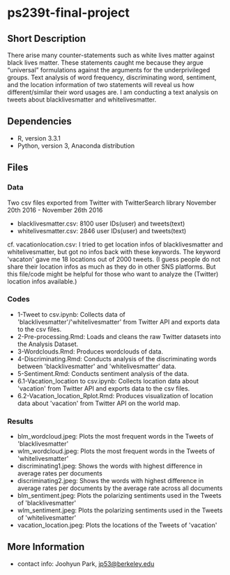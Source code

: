 # ps239t-final-project

## Short Description
There arise many counter-statements such as white lives matter against black lives matter. These statements caught me because they argue “universal” formulations against the arguments for the underprivileged groups. Text analysis of word frequency, discriminating word, sentiment, and the location information of two statements will reveal us how different/similar their word usages are. I am conducting a text analysis on tweets about blacklivesmatter and whitelivesmatter.  


## Dependencies
- R, version 3.3.1
- Python, version 3, Anaconda distribution


## Files
### Data
Two csv files exported from Twitter with TwitterSearch library
November 20th 2016 - November 26th 2016
- blacklivesmatter.csv: 8100 user IDs(user) and tweets(text)
- whitelivesmatter.csv: 2846 user IDs(user) and tweets(text)

cf. vacationlocation.csv: I tried to get location infos of blacklivesmatter and whitelivesmatter, but got no infos back with these keywords. The keyword 'vacaton' gave me 18 locations out of 2000 tweets. (I guess people do not share their location infos as much as they do in other SNS platforms. But this file/code might be helpful for those who want to analyze the (Twitter) location infos available.)

### Codes
- 1-Tweet to csv.ipynb: Collects data of 'blacklivesmatter'/'whitelivesmatter' from Twitter API and exports data to the csv files.
- 2-Pre-processing.Rmd: Loads and cleans the raw Twitter datasets into the Analysis Dataset.
- 3-Wordclouds.Rmd: Produces wordclouds of data. 
- 4-Discriminating.Rmd: Conducts analysis of the discriminating words between 'blacklivesmatter' and 'whitelivesmatter' data.
- 5-Sentiment.Rmd: Conducts sentiment analysis of the data.
- 6.1-Vacation_location to csv.ipynb: Collects location data about 'vacation' from Twitter API and exports data to the csv files.
- 6.2-Vacation_location_Rplot.Rmd: Produces visualization of location data about 'vacation' from Twitter API on the world map. 

### Results
- blm_wordcloud.jpeg: Plots the most frequent words in the Tweets of 'blacklivesmatter'
- wlm_wordcloud.jpeg: Plots the most frequent words in the Tweets of 'whitelivesmatter'
- discriminating1.jpeg: Shows the words with highest difference in average rates per documents
- discriminating2.jpeg: Shows the words with highest difference in average rates per documents by the average rate across all documents
- blm_sentiment.jpeg: Plots the polarizing sentiments used in the Tweets of 'blacklivesmatter'
- wlm_sentiment.jpeg: Plots the polarizing sentiments used in the Tweets of 'whitelivesmatter'
- vacation_location.jpeg: Plots the locations of the Tweets of 'vacation'

## More Information
- contact info: Joohyun Park, jp53@berkeley.edu
